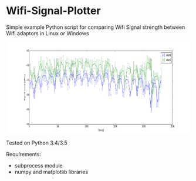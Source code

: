 # Wifi-Signal-Plotter
Simple example Python script for comparing Wifi Signal strength between Wifi adaptors in Linux or Windows

<img src="ExamplePlotInLinux.png" height="250">

Tested on Python 3.4/3.5

Requirements:
  - subprocess module
  - numpy and matplotlib libraries
